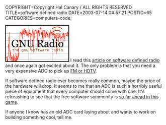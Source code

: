 COPYRIGHT=Copyright Hal Canary / ALL RIGHTS RESERVED
TITLE=software defined radio
DATE=2003-07-14 04:57:21
POSTID=65
CATEGORIES=computers-code;

[![[GNU RADIO]](/images/gnu-radio.png)](http://www.gnu.org/software/gnuradio/) I read this [article on software defined radio](http://www.guardian.co.uk/online/story/0,3605,994679,00.html) and once again got excited about it. The only problem is that you need a very expensive ADC to pick up [FM or HDTV](http://comsec.com/wiki?HowtoHdTv).

If software defined radio ever becomes really common, maybe the price of the hardware will drop. It seems to me that an ADC is such a horribly useful piece of equipment that every computer should come with one. It's refreashing to see that the free software sommunity is [so far ahead in this game](http://www.gnu.org/software/gnuradio/).

If anyone I know has an old ADC card laying about and wants to work on building something cool, tell me.
